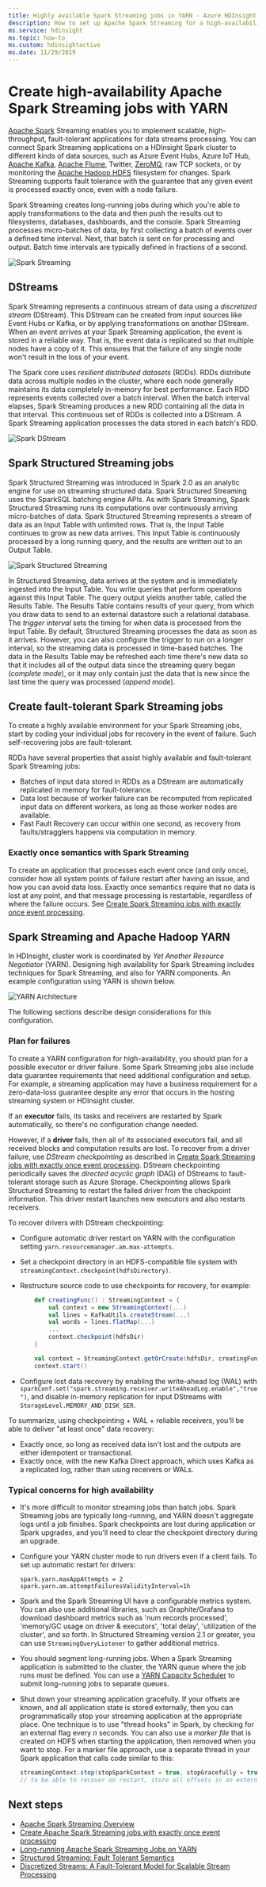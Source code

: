 ```yaml
---
title: Highly available Spark Streaming jobs in YARN - Azure HDInsight
description: How to set up Apache Spark Streaming for a high-availability scenario in Azure HDInsight
ms.service: hdinsight
ms.topic: how-to
ms.custom: hdinsightactive
ms.date: 11/29/2019
---
```


# Create high-availability Apache Spark Streaming jobs with YARN

[Apache Spark](https://spark.apache.org/) Streaming enables you to implement scalable, high-throughput, fault-tolerant applications for data streams processing. You can connect Spark Streaming applications on a HDInsight Spark cluster to different kinds of data sources, such as Azure Event Hubs, Azure IoT Hub, [Apache Kafka](https://kafka.apache.org/), [Apache Flume](https://flume.apache.org/), Twitter, [ZeroMQ](http://zeromq.org/), raw TCP sockets, or by monitoring the [Apache Hadoop HDFS](https://hadoop.apache.org/docs/r1.2.1/hdfs_design.html) filesystem for changes. Spark Streaming supports fault tolerance with the guarantee that any given event is processed exactly once, even with a node failure.

Spark Streaming creates long-running jobs during which you're able to apply transformations to the data and then push the results out to filesystems, databases, dashboards, and the console. Spark Streaming processes micro-batches of data, by first collecting a batch of events over a defined time interval. Next, that batch is sent on for processing and output. Batch time intervals are typically defined in fractions of a second.

![Spark Streaming](./media/apache-spark-streaming-high-availability/apache-spark-streaming.png)

## DStreams

Spark Streaming represents a continuous stream of data using a *discretized stream* (DStream). This DStream can be created from input sources like Event Hubs or Kafka, or by applying transformations on another DStream. When an event arrives at your Spark Streaming application, the event is stored in a reliable way. That is, the event data is replicated so that multiple nodes have a copy of it. This ensures that the failure of any single node won't result in the loss of your event.

The Spark core uses *resilient distributed datasets* (RDDs). RDDs distribute data across multiple nodes in the cluster, where each node generally maintains its data completely in-memory for best performance. Each RDD represents events collected over a batch interval. When the batch interval elapses, Spark Streaming produces a new RDD containing all the data in that interval. This continuous set of RDDs is collected into a DStream. A Spark Streaming application processes the data stored in each batch's RDD.

![Spark DStream](./media/apache-spark-streaming-high-availability/apache-spark-dstream.png)

## Spark Structured Streaming jobs

Spark Structured Streaming was introduced in Spark 2.0 as an analytic engine for use on streaming structured data. Spark Structured Streaming uses the SparkSQL batching engine APIs. As with Spark Streaming, Spark Structured Streaming runs its computations over continuously arriving micro-batches of data. Spark Structured Streaming represents a stream of data as an Input Table with unlimited rows. That is, the Input Table continues to grow as new data arrives. This Input Table is continuously processed by a long running query, and the results are written out to an Output Table.

![Spark Structured Streaming](./media/apache-spark-streaming-high-availability/structured-streaming.png)

In Structured Streaming, data arrives at the system and is immediately ingested into the Input Table. You write queries that perform operations against this Input Table. The query output yields another table, called the Results Table. The Results Table contains results of your query, from which you draw data to send to an external datastore such a relational database. The *trigger interval* sets the timing for when data is processed from the Input Table. By default, Structured Streaming processes the data as soon as it arrives. However, you can also configure the trigger to run on a longer interval, so the streaming data is processed in time-based batches. The data in the Results Table may be refreshed each time there's new data so that it includes all of the output data since the streaming query began (*complete mode*), or it may only contain just the data that is new since the last time the query was processed (*append mode*).

## Create fault-tolerant Spark Streaming jobs

To create a highly available environment for your Spark Streaming jobs, start by coding your individual jobs for recovery in the event of failure. Such self-recovering jobs are fault-tolerant.

RDDs have several properties that assist highly available and fault-tolerant Spark Streaming jobs:

* Batches of input data stored in RDDs as a DStream are automatically replicated in memory for fault-tolerance.
* Data lost because of worker failure can be recomputed from replicated input data on different workers, as long as those worker nodes are available.
* Fast Fault Recovery can occur within one second, as recovery from faults/stragglers happens via computation in memory.

### Exactly once semantics with Spark Streaming

To create an application that processes each event once (and only once), consider how all system points of failure restart after having an issue, and how you can avoid data loss. Exactly once semantics require that no data is lost at any point, and that message processing is restartable, regardless of where the failure occurs. See [Create Spark Streaming jobs with exactly once event processing](apache-spark-streaming-exactly-once.md).

## Spark Streaming and Apache Hadoop YARN

In HDInsight, cluster work is coordinated by *Yet Another Resource Negotiator* (YARN). Designing high availability for Spark Streaming includes techniques for Spark Streaming, and also for YARN components.  An example configuration using YARN is shown below.

![YARN Architecture](./media/apache-spark-streaming-high-availability/hdi-yarn-architecture.png)

The following sections describe design considerations for this configuration.

### Plan for failures

To create a YARN configuration for high-availability, you should plan for a possible executor or driver failure. Some Spark Streaming jobs also include data guarantee requirements that need additional configuration and setup. For example, a streaming application may have a business requirement for a zero-data-loss guarantee despite any error that occurs in the hosting streaming system or HDInsight cluster.

If an **executor** fails, its tasks and receivers are restarted by Spark automatically, so there's no configuration change needed.

However, if a **driver** fails, then all of its associated executors fail, and all received blocks and computation results are lost. To recover from a driver failure, use *DStream checkpointing* as described in [Create Spark Streaming jobs with exactly once event processing](apache-spark-streaming-exactly-once.md#use-checkpoints-for-drivers). DStream checkpointing periodically saves the *directed acyclic graph* (DAG) of DStreams to fault-tolerant storage such as Azure Storage.  Checkpointing allows Spark Structured Streaming to restart the failed driver from the checkpoint information.  This driver restart launches new executors and also restarts receivers.

To recover drivers with DStream checkpointing:

* Configure automatic driver restart on YARN with the configuration setting `yarn.resourcemanager.am.max-attempts`.
* Set a checkpoint directory in an HDFS-compatible file system with `streamingContext.checkpoint(hdfsDirectory)`.
* Restructure source code to use checkpoints for recovery, for example:

    ```scala
        def creatingFunc() : StreamingContext = {
            val context = new StreamingContext(...)
            val lines = KafkaUtils.createStream(...)
            val words = lines.flatMap(...)
            ...
            context.checkpoint(hdfsDir)
        }

        val context = StreamingContext.getOrCreate(hdfsDir, creatingFunc)
        context.start()
    ```

* Configure lost data recovery by enabling the write-ahead log (WAL) with `sparkConf.set("spark.streaming.receiver.writeAheadLog.enable","true")`, and disable in-memory replication for input DStreams with `StorageLevel.MEMORY_AND_DISK_SER`.

To summarize, using checkpointing + WAL + reliable receivers, you'll be able to deliver "at least once" data recovery:

* Exactly once, so long as received data isn't lost and the outputs are either idempotent or transactional.
* Exactly once, with the new Kafka Direct approach, which uses Kafka as a replicated log, rather than using receivers or WALs.

### Typical concerns for high availability

* It's more difficult to monitor streaming jobs than batch jobs. Spark Streaming jobs are typically long-running, and YARN doesn't aggregate logs until a job finishes.  Spark checkpoints are lost during application or Spark upgrades, and you'll need to clear the checkpoint directory during an upgrade.

* Configure your YARN cluster mode to run drivers even if a client fails. To set up automatic restart for drivers:

    ```
    spark.yarn.maxAppAttempts = 2
    spark.yarn.am.attemptFailuresValidityInterval=1h
    ```

* Spark and the Spark Streaming UI have a configurable metrics system. You can also use additional libraries, such as Graphite/Grafana to download dashboard metrics such as 'num records processed', 'memory/GC usage on driver & executors', 'total delay', 'utilization of the cluster', and so forth. In Structured Streaming version 2.1 or greater, you can use `StreamingQueryListener` to gather additional metrics.

* You should segment long-running jobs.  When a Spark Streaming application is submitted to the cluster, the YARN queue where the job runs must be defined. You can use a [YARN Capacity Scheduler](https://hadoop.apache.org/docs/stable/hadoop-yarn/hadoop-yarn-site/CapacityScheduler.html) to submit long-running jobs to separate queues.

* Shut down your streaming application gracefully. If your offsets are known, and all application state is stored externally, then you can programmatically stop your streaming application at the appropriate place. One technique is to use "thread hooks" in Spark, by checking for an external flag every *n* seconds. You can also use a *marker file* that is created on HDFS when starting the application, then removed when you want to stop. For a marker file approach, use a separate thread in your Spark application that calls code similar to this:

    ```scala
    streamingContext.stop(stopSparkContext = true, stopGracefully = true)
    // to be able to recover on restart, store all offsets in an external database
    ```

## Next steps

* [Apache Spark Streaming Overview](apache-spark-streaming-overview.md)
* [Create Apache Spark Streaming jobs with exactly once event processing](apache-spark-streaming-exactly-once.md)
* [Long-running Apache Spark Streaming Jobs on YARN](https://mkuthan.github.io/blog/2016/09/30/spark-streaming-on-yarn/)
* [Structured Streaming: Fault Tolerant Semantics](https://spark.apache.org/docs/2.1.0/structured-streaming-programming-guide.html#fault-tolerance-semantics)
* [Discretized Streams: A Fault-Tolerant Model for Scalable Stream Processing](https://www2.eecs.berkeley.edu/Pubs/TechRpts/2012/EECS-2012-259.pdf)
